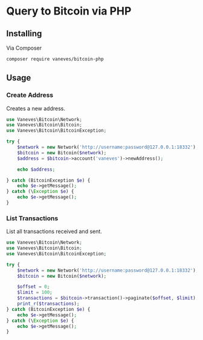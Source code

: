 # Query to Bitcoin via PHP

## Installing

Via Composer

```bash
composer require vaneves/bitcoin-php
```

## Usage

### Create Address

Creates a new address.

```php
use Vaneves\Bitcoin\Network;
use Vaneves\Bitcoin\Bitcoin;
use Vaneves\Bitcoin\BitcoinException;

try {
    $network = new Network('http://username:password@127.0.0.1:18332');
    $bitcoin = new Bitcoin($network);
    $address = $bitcoin->account('vaneves')->newAddress();

    echo $address; 

} catch (BitcoinException $e) {
    echo $e->getMessage();
} catch (\Exception $e) {
    echo $e->getMessage();
}
```

### List Transactions

List all transactions received and sent.

```php
use Vaneves\Bitcoin\Network;
use Vaneves\Bitcoin\Bitcoin;
use Vaneves\Bitcoin\BitcoinException;

try {
    $network = new Network('http://username:password@127.0.0.1:18332');
    $bitcoin = new Bitcoin($network);

    $offset = 0;
    $limit = 100;
    $transactions = $bitcoin->transaction()->paginate($offset, $limit);
    print_r($transactions);
} catch (BitcoinException $e) {
    echo $e->getMessage();
} catch (\Exception $e) {
    echo $e->getMessage();
}
```